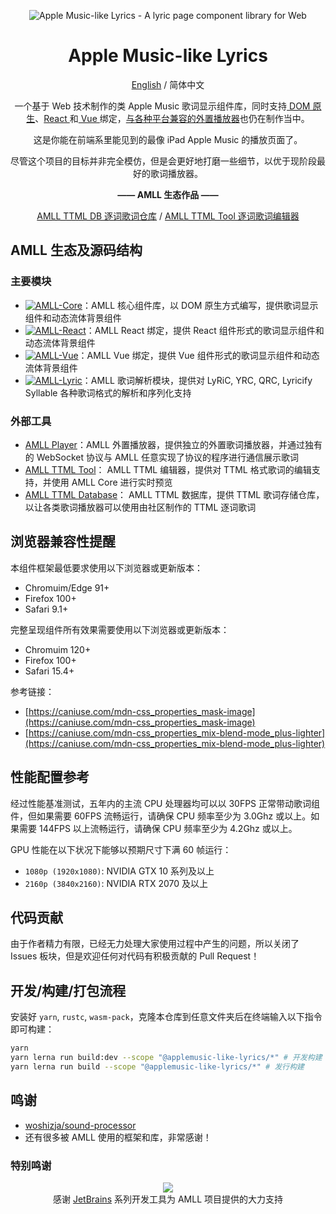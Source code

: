 <div align=center>

![Apple Music-like Lyrics - A lyric page component library for Web](https://github.com/user-attachments/assets/ca6a98d4-28ea-4fb6-beec-7948f2ac87ec)

# Apple Music-like Lyrics

[English](./README.md) / 简体中文

一个基于 Web 技术制作的类 Apple Music 歌词显示组件库，同时支持[ DOM 原生](./packages/core/README.md)、[React ](./packages/react/README.md)和[ Vue ](./packages/react/README.md)绑定，[与各种平台兼容的外置播放器](./packages/player/README.md)也仍在制作当中。

这是你能在前端系里能见到的最像 iPad Apple Music 的播放页面了。

尽管这个项目的目标并非完全模仿，但是会更好地打磨一些细节，以优于现阶段最好的歌词播放器。

**—— AMLL 生态作品 ——**

[AMLL TTML DB 逐词歌词仓库](https://github.com/Steve-xmh/amll-ttml-db)
/
[AMLL TTML Tool 逐词歌词编辑器](https://github.com/Steve-xmh/amll-ttml-tool)

</div>

## AMLL 生态及源码结构

### 主要模块

-   [![AMLL-Core](https://img.shields.io/badge/Core-%233178c6?label=Apple%20Music-like%20Lyrics&labelColor=%23FB5C74)](./packages/core/README.md)：AMLL 核心组件库，以 DOM 原生方式编写，提供歌词显示组件和动态流体背景组件
-   [![AMLL-React](https://img.shields.io/badge/React-%23149eca?label=Apple%20Music-like%20Lyrics&labelColor=%23FB5C74)](./packages/react/README.md)：AMLL React 绑定，提供 React 组件形式的歌词显示组件和动态流体背景组件
-   [![AMLL-Vue](https://img.shields.io/badge/Vue-%2342d392?label=Apple%20Music-like%20Lyrics&labelColor=%23FB5C74)](./packages/vue/README.md)：AMLL Vue 绑定，提供 Vue 组件形式的歌词显示组件和动态流体背景组件
-   [![AMLL-Lyric](https://img.shields.io/badge/Lyric-%23FB8C84?label=Apple%20Music-like%20Lyrics&labelColor=%23FB5C74)](./packages/lyric/README.md)：AMLL 歌词解析模块，提供对 LyRiC, YRC, QRC, Lyricify Syllable 各种歌词格式的解析和序列化支持

### 外部工具

-   [AMLL Player](./packages/player/README.md)：AMLL 外置播放器，提供独立的外置歌词播放器，并通过独有的 WebSocket 协议与 AMLL 任意实现了协议的程序进行通信展示歌词
-   [AMLL TTML Tool](https://github.com/Steve-xmh/amll-ttml-tool)： AMLL TTML 编辑器，提供对 TTML 格式歌词的编辑支持，并使用 AMLL Core 进行实时预览
-   [AMLL TTML Database](https://github.com/Steve-xmh/amll-ttml-db)： AMLL TTML 数据库，提供 TTML 歌词存储仓库，以让各类歌词播放器可以使用由社区制作的 TTML 逐词歌词

## 浏览器兼容性提醒

本组件框架最低要求使用以下浏览器或更新版本：

-   Chromuim/Edge 91+
-   Firefox 100+
-   Safari 9.1+

完整呈现组件所有效果需要使用以下浏览器或更新版本：

-   Chromuim 120+
-   Firefox 100+
-   Safari 15.4+

参考链接：

-   [https://caniuse.com/mdn-css_properties_mask-image](https://caniuse.com/mdn-css_properties_mask-image)
-   [https://caniuse.com/mdn-css_properties_mix-blend-mode_plus-lighter](https://caniuse.com/mdn-css_properties_mix-blend-mode_plus-lighter)

## 性能配置参考

经过性能基准测试，五年内的主流 CPU 处理器均可以以 30FPS 正常带动歌词组件，但如果需要 60FPS 流畅运行，请确保 CPU 频率至少为 3.0Ghz 或以上。如果需要 144FPS 以上流畅运行，请确保 CPU 频率至少为 4.2Ghz 或以上。

GPU 性能在以下状况下能够以预期尺寸下满 60 帧运行：

-   `1080p (1920x1080)`: NVIDIA GTX 10 系列及以上
-   `2160p (3840x2160)`: NVIDIA RTX 2070 及以上

## 代码贡献

由于作者精力有限，已经无力处理大家使用过程中产生的问题，所以关闭了 Issues 板块，但是欢迎任何对代码有积极贡献的 Pull Request！

## 开发/构建/打包流程

安装好 `yarn`, `rustc`, `wasm-pack`，克隆本仓库到任意文件夹后在终端输入以下指令即可构建：

```bash
yarn
yarn lerna run build:dev --scope "@applemusic-like-lyrics/*" # 开发构建
yarn lerna run build --scope "@applemusic-like-lyrics/*" # 发行构建
```

## 鸣谢

-   [woshizja/sound-processor](https://github.com/woshizja/sound-processor)
-   还有很多被 AMLL 使用的框架和库，非常感谢！

### 特别鸣谢

<div align="center">
<image src="https://resources.jetbrains.com/storage/products/company/brand/logos/jb_beam.svg"></image>
<div>
感谢 <a href=https://jb.gg/OpenSourceSupport>JetBrains</a> 系列开发工具为 AMLL 项目提供的大力支持
</div>
</div>
